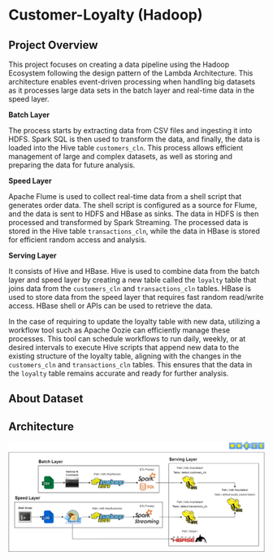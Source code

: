 # Customer-Loyalty (Hadoop)
## Project Overview
This project focuses on creating a data pipeline using the Hadoop Ecosystem following the design pattern of the Lambda Architecture. This architecture enables event-driven processing when handling big datasets as it processes large data sets in the batch layer and real-time data in the speed layer.

**Batch Layer**

The process starts by extracting data from CSV files and ingesting it into HDFS. Spark SQL is then used to transform the data, and finally, the data is loaded into the Hive table ```customers_cln```. This process allows efficient management of large and complex datasets, as well as storing and preparing the data for future analysis.

**Speed Layer**

Apache Flume is used to collect real-time data from a shell script that generates order data. The shell script is configured as a source for Flume, and the data is sent to HDFS and HBase as sinks. The data in HDFS is then processed and transformed by Spark Streaming. The processed data is stored in the Hive table ```transactions_cln```, while the data in HBase is stored for efficient random access and analysis.

**Serving Layer**

It consists of Hive and HBase. Hive is used to combine data from the batch layer and speed layer by creating a new table called the ```loyalty``` table that joins data from the ```customers_cln``` and ```transactions_cln``` tables. HBase is used to store data from the speed layer that requires fast random read/write access. HBase shell or APIs can be used to retrieve the data.

In the case of requiring to update the loyalty table with new data, utilizing a workflow tool such as Apache Oozie can efficiently manage these processes. This tool can schedule workflows to run daily, weekly, or at desired intervals to execute Hive scripts that append new data to the existing structure of the loyalty table, aligning with the changes in the ```customers_cln``` and ```transactions_cln``` tables. This ensures that the data in the ```loyalty``` table remains accurate and ready for further analysis.
## About Dataset

## Architecture
![image](https://github.com/getnkit/Customer-Loyalty/blob/31660049d2b3cc665834784ff39ad75971690cc2/images/Data%20Architecture.png)
